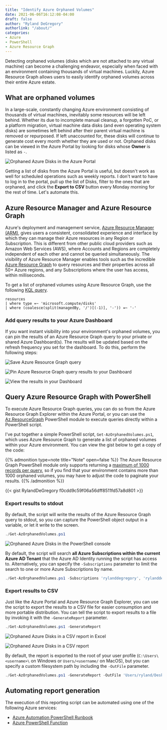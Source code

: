 ```yaml
---
title: "Identify Azure Orphaned Volumes"
date: 2021-06-06T16:12:08-04:00
draft: false
author: "Ryland DeGregory"
authorlink: "/about/"
categories:
- Azure
- PowerShell
- Azure Resource Graph
---
```


Detecting orphaned volumes (disks which are not attached to any virtual machine) can become a challenging endeavor, especially when faced with an environment containing thousands of virtual machines. Luckily, Azure Resource Graph allows users to easily identify orphaned volumes across their entire Azure estate.

<!--more-->

## What are orphaned volumes

In a large-scale, constantly changing Azure environment consisting of thousands of virtual machines, inevitably some resources will be left behind. Whether its due to incomplete manual cleanup, a forgotten PoC, or a platform migration, virtual machine data disks (and even operating system disks) are sometimes left behind after their parent virtual machine is removed or repurposed. If left unaccounted for, these disks will continue to generate cost every month whether they are used or not. Orphaned disks can be viewed in the Azure Portal by looking for disks whose **Owner** is listed as `-`.

![Orphaned Azure Disks in the Azure Portal](images/azure-orphaned-volumes/orphaned-vols-portal.png "Orphaned Azure Disks in the Azure Portal")

Getting a list of disks from the Azure Portal is useful, but doesn't work as well for scheduled operations such as weekly reports. I don't want to have to log in to the portal, pull up the list of Disks, filter to the ones that are orphaned, and click the **Export to CSV** button every Monday morning for the rest of time. Let's automate this.

## Azure Resource Manager and Azure Resource Graph

Azure's deployment and management service, [Azure Resource Manager (ARM)](https://docs.microsoft.com/en-us/azure/azure-resource-manager/management/overview), gives users a consistent, consolidated experience and interface by which they can manage their Azure resources in any Region or Subscription. This is different from other public cloud providers such as Amazon Web Services (AWS), where Accounts and Regions are completely independent of each other and cannot be queried simultaneously. The visibility of Azure Resource Manager enables tools such as the incredible [Azure Resource Graph](https://docs.microsoft.com/en-us/azure/governance/resource-graph/overview) to query resources and their properties across all 50+ Azure regions, and any Subscriptions where the user has access, within milliseconds.

To get a list of orphaned volumes using Azure Resource Graph, use the following [KQL query](https://docs.microsoft.com/en-us/azure/governance/resource-graph/concepts/query-language).

```kusto
resources
| where type =~ 'microsoft.compute/disks'
| where (coalesce(split(managedBy, '/')[(-1)], '-')) =~ '-'
```

### Add query results to your Azure Dashboard

If you want instant visibility into your environment's orphaned volumes, you can pin the results of an Azure Resource Graph query to your private or shared Azure Dashboard(s). The results will be updated based on the refresh frequency you set for the dashboard. To do this, perform the following steps:

![Save Azure Resource Graph query](images/azure-orphaned-volumes/orphaned-vols-query-save.png "Save Azure Resource Graph query to your library")

![Pin Azure Resource Graph query results to your Dashboard](images/azure-orphaned-volumes/orphaned-vols-query-pin.png "Pin Azure Resource Graph query results to your Dashboard")

![View the results in your Dashboard](images/azure-orphaned-volumes/orphaned-vols-dashboard.png "View the results in your Dashboard")

## Query Azure Resource Graph with PowerShell

To execute Azure Resource Graph queries, you can do so from the Azure Resource Graph Explorer within the Azure Portal, or you can use the [Az.ResourceGraph](https://www.powershellgallery.com/packages/Az.ResourceGraph/) PowerShell module to execute queries directly within a PowerShell script.

I've put together a simple PowerShell script, `Get-AzOrphanedVolumes.ps1`, which uses Azure Resource Graph to generate a list of orphaned volumes within your Azure environment. You can view the gist below to get a copy of the code:

{{% admonition type=note title="Note" open=false %}}
The Azure Resource Graph PowerShell module only supports returning a [maximum of 1000 records per query](https://docs.microsoft.com/en-us/powershell/module/az.resourcegraph/search-azgraph?view=azps-6.0.0#parameters), so if you find that your environment contains more than 1000 orphaned volumes, you may have to adjust the code to paginate your results.
{{% /admonition %}}

{{< gist RylandDeGregory f0cdd9c59f06a56dff8511fd57a8d801 >}}

### Export results to stdout

By default, the script will write the results of the Azure Resource Graph query to stdout, so you can capture the PowerShell object output in a variable, or let it write to the screen.

```powershell
./Get-AzOrphanedVolumes.ps1
```

![Orphaned Azure Disks in the PowerShell console](images/azure-orphaned-volumes/orphaned-vols-stdout.png "Orphaned Azure Disks in the PowerShell console")

By default, the script will search **all Azure Subscriptions within the current Azure AD Tenant** that the Azure AD Identity running the script has access to. Alternatively, you can specify the `-Subscriptions` parameter to limit the search to one or more Azure Subscriptions by name.

```powershell
./Get-AzOrphanedVolumes.ps1 -Subscriptions 'rylanddegregory', 'rylanddegregory dev'
```

### Export results to CSV

Just like the Azure Portal and Azure Resource Graph Explorer, you can use the script to export the results to a CSV file for easier consumption and more portable distribution. You can tell the script to export results to a file by invoking it with the `-GenerateReport` parameter.

```powershell
./Get-AzOrphanedVolumes.ps1 -GenerateReport
```

![Orphaned Azure Disks in a CSV report in Excel](images/azure-orphaned-volumes/orphaned-vols-excel.png "Orphaned Azure Disks report in Excel")

![Orphaned Azure Disks in a CSV report](images/azure-orphaned-volumes/orphaned-vols-report.png "Orphaned Azure Disks report in Finder")

By default, the report is exported to the root of your user profile (`C:\Users\<username>\` on Windows or `Users/<username/` on MacOS), but you can specify a custom filesystem path by including the `-OutFile` parameter.

```powershell
./Get-AzOrphanedVolumes.ps1 -GenerateReport -OutFile 'Users/ryland/Desktop/AzureOrphanedVolumes.csv'
```

## Automating report generation

The execution of this reporting script can be automated using one of the following Azure services:

- [Azure Automation PowerShell Runbook](https://docs.microsoft.com/en-us/system-center/sma/authoring-automation-runbooks?view=sc-sma-2019)
- [Azure PowerShell Function](https://docs.microsoft.com/en-us/azure/azure-functions/create-first-function-vs-code-powershell)
